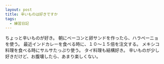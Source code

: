```yaml
---
layout: post
title: 辛いものは好きですか
tags:
  - 練習日記
---
```


ちょっと辛いものが好き。
朝にベーコンと卵サンドを作ったら、ハラペーニョを使う。
最近インドカレーを食べる時に、１０〜１５倍を注文する。
メキシコ料理を食べる時にサルサたっぷり使う。
タイ料理も結構好き。
辛いものが少し好きだけど、お腹壊したら、あまり楽しくない。

